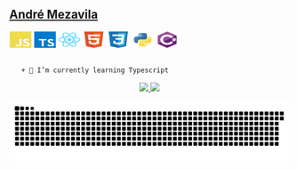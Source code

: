 <a href="http://www.mezavila.com.br"><h2>André Mezavila</h2></a>

<div style="display: inline_block">
  <img align="center" alt="Meza-Js" height="30" width="40" src="https://raw.githubusercontent.com/devicons/devicon/master/icons/javascript/javascript-plain.svg">
  <img align="center" alt="Meza-Ts" height="30" width="40" src="https://raw.githubusercontent.com/devicons/devicon/master/icons/typescript/typescript-plain.svg">
  <img align="center" alt="Meza-React" height="30" width="40" src="https://raw.githubusercontent.com/devicons/devicon/master/icons/react/react-original.svg">
  <img align="center" alt="Meza-HTML" height="30" width="40" src="https://raw.githubusercontent.com/devicons/devicon/master/icons/html5/html5-original.svg">
  <img align="center" alt="Meza-CSS" height="30" width="40" src="https://raw.githubusercontent.com/devicons/devicon/master/icons/css3/css3-original.svg">
  <img align="center" alt="Meza-Python" height="30" width="40" src="https://raw.githubusercontent.com/devicons/devicon/master/icons/python/python-original.svg">
  <img align="center" alt="Meza-Csharp" height="30" width="40" src="https://raw.githubusercontent.com/devicons/devicon/master/icons/csharp/csharp-original.svg">
  </div> <br/>
  
 ```diff
    + 🌱 I’m currently learning Typescript
```


<div align="center">
  <a href="https://github.com/andremezavila">
  <img height="160em" src="https://github-readme-stats.vercel.app/api?username=andremezavila&show_icons=true&theme=dracula&include_all_commits=true&count_private=true"/>
  <img height="160em" src="https://github-readme-stats.vercel.app/api/top-langs/?username=andremezavila&layout=compact&langs_count=7&theme=dracula"/>
  </a>
  
   ![Snake animation](https://github.com/AndreMezavila/AndreMezavila/blob/output/github-contribution-grid-snake.svg)
   
</div>

